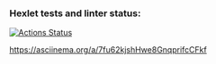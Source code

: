 ### Hexlet tests and linter status:
[![Actions Status](https://github.com/Nikita5343/python-project-50/actions/workflows/hexlet-check.yml/badge.svg)](https://github.com/Nikita5343/python-project-50/actions)


https://asciinema.org/a/7fu62kjshHwe8GnqprifcCFkf